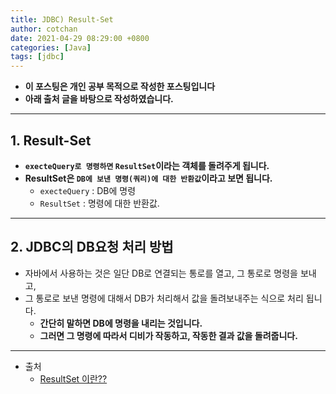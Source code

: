```yaml
---
title: JDBC) Result-Set
author: cotchan
date: 2021-04-29 08:29:00 +0800
categories: [Java]
tags: [jdbc]   
---
```


+ **이 포스팅은 개인 공부 목적으로 작성한 포스팅입니다**
+ **아래 출처 글을 바탕으로 작성하였습니다.**

---

## 1. Result-Set

+ **`execteQuery로 명령하면` `ResultSet`이라는 객체를 돌려주게 됩니다.**
+ **ResultSet은 `DB에 보낸 명령(쿼리)에 대한 반환값`이라고 보면 됩니다.**
  + `execteQuery` : DB에 명령
  + `ResultSet` : 명령에 대한 반환값.

---

## 2. JDBC의 DB요청 처리 방법

+ 자바에서 사용하는 것은 일단 DB로 연결되는 통로를 열고, 그 통로로 명령을 보내고,
+ 그 통로로 보낸 명령에 대해서 DB가 처리해서 값을 돌려보내주는 식으로 처리 됩니다.
  + **간단히 말하면 DB에 명령을 내리는 것입니다.**
  + **그러면 그 명령에 따라서 디비가 작동하고, 작동한 결과 값을 돌려줍니다.**

---

+ 출처
  + [ResultSet 이란??](https://whdvy777.tistory.com/entry/ResultSet-%EC%9D%B4%EB%9E%80)
